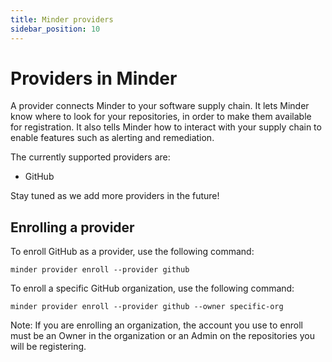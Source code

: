 ```yaml
---
title: Minder providers
sidebar_position: 10
---
```


# Providers in Minder

A provider connects Minder to your software supply chain. It lets Minder know where to look for your repositories, in 
order to make them available for registration. It also tells Minder how to interact with your supply chain to enable 
features such as alerting and remediation.

The currently supported providers are:
* GitHub

Stay tuned as we add more providers in the future!

## Enrolling a provider

To enroll GitHub as a provider, use the following command:
```
minder provider enroll --provider github
```

To enroll a specific GitHub organization, use the following command:
```
minder provider enroll --provider github --owner specific-org
```

Note: If you are enrolling an organization, the account you use to enroll must be an Owner in the organization
or an Admin on the repositories you will be registering.
